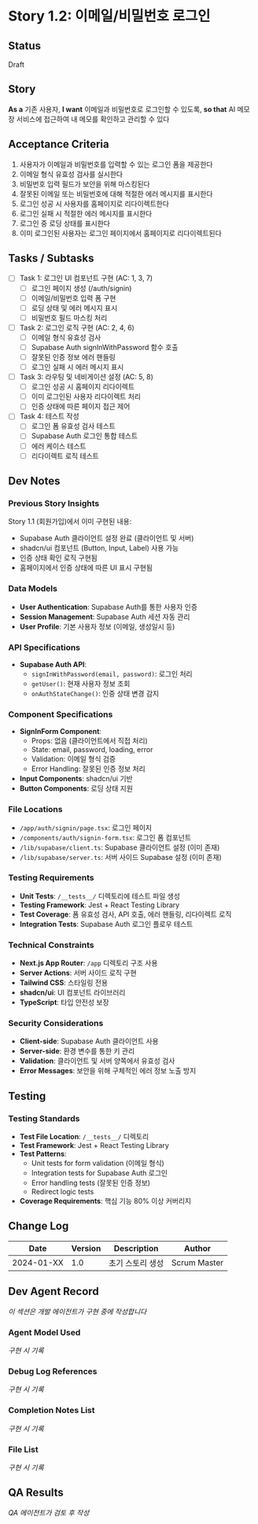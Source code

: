 # Story 1.2: 이메일/비밀번호 로그인

## Status
Draft

## Story
**As a** 기존 사용자,
**I want** 이메일과 비밀번호로 로그인할 수 있도록,
**so that** AI 메모장 서비스에 접근하여 내 메모를 확인하고 관리할 수 있다

## Acceptance Criteria
1. 사용자가 이메일과 비밀번호를 입력할 수 있는 로그인 폼을 제공한다
2. 이메일 형식 유효성 검사를 실시한다
3. 비밀번호 입력 필드가 보안을 위해 마스킹된다
4. 잘못된 이메일 또는 비밀번호에 대해 적절한 에러 메시지를 표시한다
5. 로그인 성공 시 사용자를 홈페이지로 리다이렉트한다
6. 로그인 실패 시 적절한 에러 메시지를 표시한다
7. 로그인 중 로딩 상태를 표시한다
8. 이미 로그인된 사용자는 로그인 페이지에서 홈페이지로 리다이렉트된다

## Tasks / Subtasks
- [ ] Task 1: 로그인 UI 컴포넌트 구현 (AC: 1, 3, 7)
  - [ ] 로그인 페이지 생성 (/auth/signin)
  - [ ] 이메일/비밀번호 입력 폼 구현
  - [ ] 로딩 상태 및 에러 메시지 표시
  - [ ] 비밀번호 필드 마스킹 처리
- [ ] Task 2: 로그인 로직 구현 (AC: 2, 4, 6)
  - [ ] 이메일 형식 유효성 검사
  - [ ] Supabase Auth signInWithPassword 함수 호출
  - [ ] 잘못된 인증 정보 에러 핸들링
  - [ ] 로그인 실패 시 에러 메시지 표시
- [ ] Task 3: 라우팅 및 네비게이션 설정 (AC: 5, 8)
  - [ ] 로그인 성공 시 홈페이지 리다이렉트
  - [ ] 이미 로그인된 사용자 리다이렉트 처리
  - [ ] 인증 상태에 따른 페이지 접근 제어
- [ ] Task 4: 테스트 작성
  - [ ] 로그인 폼 유효성 검사 테스트
  - [ ] Supabase Auth 로그인 통합 테스트
  - [ ] 에러 케이스 테스트
  - [ ] 리다이렉트 로직 테스트

## Dev Notes

### Previous Story Insights
Story 1.1 (회원가입)에서 이미 구현된 내용:
- Supabase Auth 클라이언트 설정 완료 (클라이언트 및 서버)
- shadcn/ui 컴포넌트 (Button, Input, Label) 사용 가능
- 인증 상태 확인 로직 구현됨
- 홈페이지에서 인증 상태에 따른 UI 표시 구현됨

### Data Models
- **User Authentication**: Supabase Auth를 통한 사용자 인증
- **Session Management**: Supabase Auth 세션 자동 관리
- **User Profile**: 기본 사용자 정보 (이메일, 생성일시 등)

### API Specifications
- **Supabase Auth API**:
  - `signInWithPassword(email, password)`: 로그인 처리
  - `getUser()`: 현재 사용자 정보 조회
  - `onAuthStateChange()`: 인증 상태 변경 감지

### Component Specifications
- **SignInForm Component**:
  - Props: 없음 (클라이언트에서 직접 처리)
  - State: email, password, loading, error
  - Validation: 이메일 형식 검증
  - Error Handling: 잘못된 인증 정보 처리
- **Input Components**: shadcn/ui 기반
- **Button Components**: 로딩 상태 지원

### File Locations
- `/app/auth/signin/page.tsx`: 로그인 페이지
- `/components/auth/signin-form.tsx`: 로그인 폼 컴포넌트
- `/lib/supabase/client.ts`: Supabase 클라이언트 설정 (이미 존재)
- `/lib/supabase/server.ts`: 서버 사이드 Supabase 설정 (이미 존재)

### Testing Requirements
- **Unit Tests**: `/__tests__/` 디렉토리에 테스트 파일 생성
- **Testing Framework**: Jest + React Testing Library
- **Test Coverage**: 폼 유효성 검사, API 호출, 에러 핸들링, 리다이렉트 로직
- **Integration Tests**: Supabase Auth 로그인 플로우 테스트

### Technical Constraints
- **Next.js App Router**: `/app` 디렉토리 구조 사용
- **Server Actions**: 서버 사이드 로직 구현
- **Tailwind CSS**: 스타일링 전용
- **shadcn/ui**: UI 컴포넌트 라이브러리
- **TypeScript**: 타입 안전성 보장

### Security Considerations
- **Client-side**: Supabase Auth 클라이언트 사용
- **Server-side**: 환경 변수를 통한 키 관리
- **Validation**: 클라이언트 및 서버 양쪽에서 유효성 검사
- **Error Messages**: 보안을 위해 구체적인 에러 정보 노출 방지

## Testing
### Testing Standards
- **Test File Location**: `/__tests__/` 디렉토리
- **Test Framework**: Jest + React Testing Library
- **Test Patterns**: 
  - Unit tests for form validation (이메일 형식)
  - Integration tests for Supabase Auth 로그인
  - Error handling tests (잘못된 인증 정보)
  - Redirect logic tests
- **Coverage Requirements**: 핵심 기능 80% 이상 커버리지

## Change Log
| Date | Version | Description | Author |
|------|---------|-------------|--------|
| 2024-01-XX | 1.0 | 초기 스토리 생성 | Scrum Master |

## Dev Agent Record
*이 섹션은 개발 에이전트가 구현 중에 작성합니다*

### Agent Model Used
*구현 시 기록*

### Debug Log References
*구현 시 기록*

### Completion Notes List
*구현 시 기록*

### File List
*구현 시 기록*

## QA Results
*QA 에이전트가 검토 후 작성*
